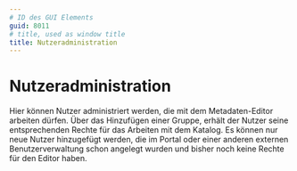 ```yaml
---
# ID des GUI Elements
guid: 8011
# title, used as window title
title: Nutzeradministration
---
```


# Nutzeradministration

Hier können Nutzer administriert werden, die mit dem Metadaten-Editor arbeiten dürfen. Über das Hinzufügen einer Gruppe, erhält der Nutzer seine entsprechenden Rechte für das Arbeiten mit dem Katalog. Es können nur neue Nutzer hinzugefügt werden, die im Portal oder einer anderen externen Benutzerverwaltung schon angelegt wurden und bisher noch keine Rechte für den Editor haben. 


